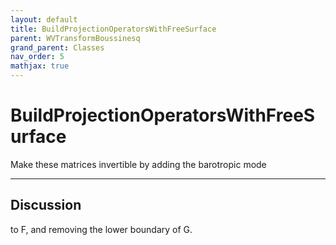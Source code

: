```yaml
---
layout: default
title: BuildProjectionOperatorsWithFreeSurface
parent: WVTransformBoussinesq
grand_parent: Classes
nav_order: 5
mathjax: true
---
```


#  BuildProjectionOperatorsWithFreeSurface

Make these matrices invertible by adding the barotropic mode


---

## Discussion
to F, and removing the lower boundary of G.
